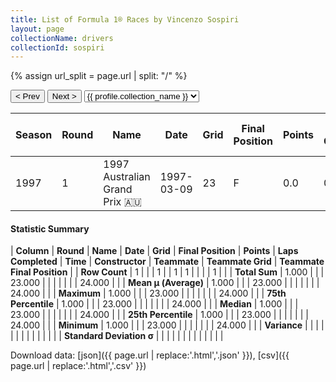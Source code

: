 ```yaml
---
title: List of Formula 1® Races by Vincenzo Sospiri
layout: page
collectionName: drivers
collectionId: sospiri
---
```


{% assign url_split = page.url | split: "/" %}
<div id="collection-navigation">
<button onclick="selector.options[selector.selectedIndex-1].value && (window.location = selector.options[selector.selectedIndex-1].value);">&lt; Prev</button>
<button onclick="selector.options[selector.selectedIndex+1].value && (window.location = selector.options[selector.selectedIndex+1].value);">Next &gt;</button>
<select id="selector" onchange="this.options[this.selectedIndex].value && (window.location = this.options[this.selectedIndex].value);">
  {% for collectionId in site.data[page.collectionName].refs %}
    {% if collectionId == page.collectionId %}
      {% assign selected = "selected" %}
    {% else %}
      {% assign selected = "" %}
    {% endif %}
    {% assign profile = site.data[page.collectionName][collectionId].profile %}
    <option value="/f1/{{ page.collectionName }}/{{ collectionId }}/{{ url_split[4] }}" {{ selected }}>{{ profile.collection_name }}</option>
  {% endfor %}
</select>
</div>

| Season | Round | Name | Date | Grid | Final Position | Points | Laps Completed | Time | Constructor | Teammate | Teammate Grid | Teammate Final Position |
|--|--|--|--|--|--|--|--|--|--|--|--|--|
| 1997 | 1 | 1997 Australian Grand Prix 🇦🇺 | 1997-03-09 | 23 | F | 0.0 | 0 |   | Lola 🇬🇧 | [Ricardo Rosset 🇧🇷](/f1/drivers/rosset) | 24 | F |

#### Statistic Summary

| **Column** | **Round** | **Name** | **Date** | **Grid** | **Final Position** | **Points** | **Laps Completed** | **Time** | **Constructor** | **Teammate** | **Teammate Grid** | **Teammate Final Position** |
| **Row Count** | 1 |  |  | 1 |  | 1 | 1 |  |  |  | 1 |  |
| **Total Sum** | 1.000 |  |  | 23.000 |  |  |  |  |  |  | 24.000 |  |
| **Mean μ (Average)** | 1.000 |  |  | 23.000 |  |  |  |  |  |  | 24.000 |  |
| **Maximum** | 1.000 |  |  | 23.000 |  |  |  |  |  |  | 24.000 |  |
| **75th Percentile** | 1.000 |  |  | 23.000 |  |  |  |  |  |  | 24.000 |  |
| **Median** | 1.000 |  |  | 23.000 |  |  |  |  |  |  | 24.000 |  |
| **25th Percentile** | 1.000 |  |  | 23.000 |  |  |  |  |  |  | 24.000 |  |
| **Minimum** | 1.000 |  |  | 23.000 |  |  |  |  |  |  | 24.000 |  |
| **Variance** |  |  |  |  |  |  |  |  |  |  |  |  |
| **Standard Deviation σ** |  |  |  |  |  |  |  |  |  |  |  |  |

Download data: [json]({{ page.url | replace:'.html','.json' }}), [csv]({{ page.url | replace:'.html','.csv' }})
